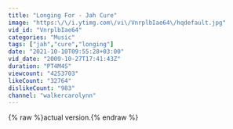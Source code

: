 ```yaml
---
title: "Longing For - Jah Cure"
image: "https:\/\/i.ytimg.com\/vi\/VnrplbIae64\/hqdefault.jpg"
vid_id: "VnrplbIae64"
categories: "Music"
tags: ["jah","cure","longing"]
date: "2021-10-10T09:55:28+03:00"
vid_date: "2009-10-27T17:41:43Z"
duration: "PT4M4S"
viewcount: "4253703"
likeCount: "32764"
dislikeCount: "983"
channel: "walkercarolynn"
---
```

{% raw %}actual version.{% endraw %}
